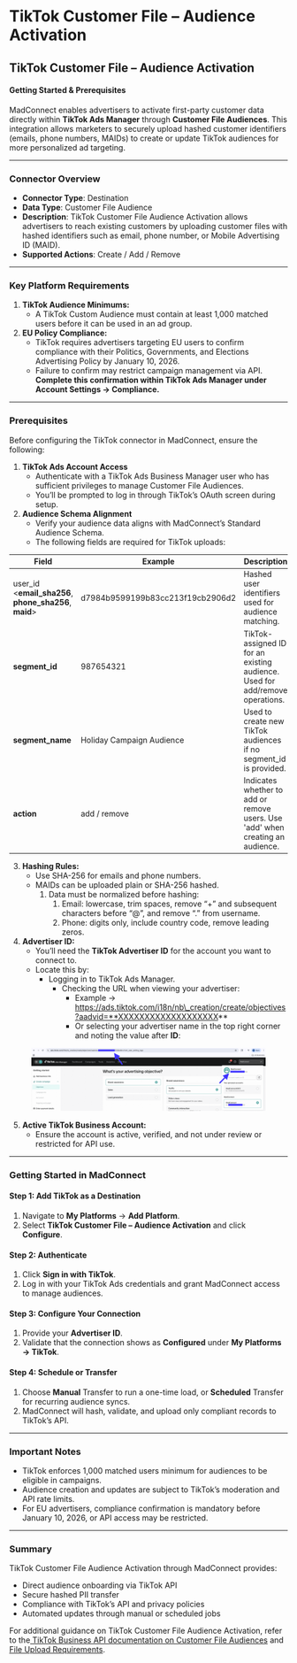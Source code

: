 # TikTok Customer File – Audience Activation

## TikTok Customer File – Audience Activation&#x20;

#### Getting Started & Prerequisites

MadConnect enables advertisers to activate first-party customer data directly within **TikTok Ads Manager** through **Customer File Audiences**. This integration allows marketers to securely upload hashed customer identifiers (emails, phone numbers, MAIDs) to create or update TikTok audiences for more personalized ad targeting.

***

### Connector Overview

* **Connector Type**: Destination
* **Data Type**: Customer File Audience
* **Description**: TikTok Customer File Audience Activation allows advertisers to reach existing customers by uploading customer files with hashed identifiers such as email, phone number, or Mobile Advertising ID (MAID).
* **Supported Actions**: Create / Add / Remove

***

### Key Platform Requirements

1. **TikTok Audience Minimums:**
   * A TikTok Custom Audience must contain at least 1,000 matched users before it can be used in an ad group.
2. **EU Policy Compliance:**
   * TikTok requires advertisers targeting EU users to confirm compliance with their Politics, Governments, and Elections Advertising Policy by January 10, 2026.
   * Failure to confirm may restrict campaign management via API.\
     **Complete this confirmation within TikTok Ads Manager under Account Settings → Compliance.**

***

### Prerequisites

Before configuring the TikTok connector in MadConnect, ensure the following:

1. **TikTok Ads Account Access**
   * Authenticate with a TikTok Ads Business Manager user who has sufficient privileges to manage Customer File Audiences.
   * You’ll be prompted to log in through TikTok’s OAuth screen during setup.
2. **Audience Schema Alignment**
   * Verify your audience data aligns with MadConnect’s Standard Audience Schema.
   * The following fields are required for TikTok uploads:

| **Field**                                                 | **Example**                      | **Description**                                                                |
| --------------------------------------------------------- | -------------------------------- | ------------------------------------------------------------------------------ |
| user\_id <**email\_sha256**, **phone\_sha256**, **maid**> | d7984b9599199b83cc213f19cb2906d2 | Hashed user identifiers used for audience matching.                            |
| **segment\_id**                                           | 987654321                        | TikTok-assigned ID for an existing audience. Used for add/remove operations.   |
| **segment\_name**                                         | Holiday Campaign Audience        | Used to create new TikTok audiences if no segment\_id is provided.             |
| **action**                                                | add / remove                     | Indicates whether to add or remove users. Use 'add' when creating an audience. |



3. **Hashing Rules:**
   * Use SHA-256 for emails and phone numbers.
   * MAIDs can be uploaded plain or SHA-256 hashed.
     1. Data must be normalized before hashing:
        1. Email: lowercase, trim spaces, remove “+” and subsequent characters before “@”, and remove “.” from username.
        2. Phone: digits only, include country code, remove leading zeros.
4. **Advertiser ID:**
   * You’ll need the **TikTok Advertiser ID** for the account you want to connect to.
   * Locate this by:
     * Logging in to TikTok Ads Manager.
       * Checking the URL when viewing your advertiser:
         * Example → https://ads.tiktok.com/i18n/nb\_creation/create/objectives?aadvid=**XXXXXXXXXXXXXXXXXXX**
         * Or selecting your advertiser name in the top right corner and noting the value after **ID**:

<div data-with-frame="true"><figure><img src=".gitbook/assets/unknown (2).png" alt=""><figcaption></figcaption></figure></div>



5. **Active TikTok Business Account:**
   * Ensure the account is active, verified, and not under review or restricted for API use.

***

### Getting Started in MadConnect

#### Step 1: Add TikTok as a Destination

1. Navigate to **My Platforms** → **Add Platform**.
2. Select **TikTok Customer File – Audience Activation** and click **Configure**.

#### Step 2: Authenticate

1. Click **Sign in with TikTok**.
2. Log in with your TikTok Ads credentials and grant MadConnect access to manage audiences.

#### Step 3: Configure Your Connection

1. Provide your **Advertiser ID**.
2. Validate that the connection shows as **Configured** under **My Platforms → TikTok**.

#### Step 4: Schedule or Transfer

1. Choose **Manual** Transfer to run a one-time load, or **Scheduled** Transfer for recurring audience syncs.
2. MadConnect will hash, validate, and upload only compliant records to TikTok’s API.

***

### Important Notes

* TikTok enforces 1,000 matched users minimum for audiences to be eligible in campaigns.
* Audience creation and updates are subject to TikTok’s moderation and API rate limits.
* For EU advertisers, compliance confirmation is mandatory before January 10, 2026, or API access may be restricted.

***

### Summary

TikTok Customer File Audience Activation through MadConnect provides:

* Direct audience onboarding via TikTok API
* Secure hashed PII transfer
* Compliance with TikTok’s API and privacy policies
* Automated updates through manual or scheduled jobs

For additional guidance on TikTok Customer File Audience Activation, refer to the[ TikTok Business API documentation on Customer File Audiences](https://business-api.tiktok.com/portal/docs?id=1747012327159809) and[ File Upload Requirements](https://business-api.tiktok.com/portal/docs?id=1739940567842818).

